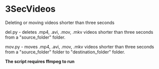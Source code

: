 # 3SecVideos
 Deleting or moving videos shorter than three seconds

del.py - deletes .mp4, .avi, .mov, .mkv videos shorter than three seconds from a "source_folder" folder.

mov.py - moves .mp4, .avi, .mov, .mkv videos shorter than three seconds from a "source_folder" folder to "destination_folder" folder.

**The script requires ffmpeg to run**
